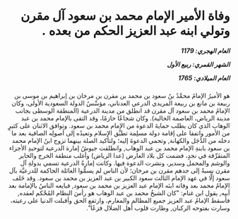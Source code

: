 <h1 dir="rtl">وفاة الأمير الإمام محمد بن سعود آل مقرن وتولي ابنه عبد العزيز الحكم من بعده .</h1>

<h5 dir="rtl">العام الهجري:  1179

الشهر القمري: ربيع الأول

العام الميلادي: 1765</h5>

<p dir="rtl">هو الأميرُ الإمامُ محمَّدُ بنُ سعود بن محمد بن مقرن بن مرخان بن إبراهيم بن موسى بن ربيعة بن مانع بن ربيعة المريدي الدرعي العدناني، مؤسِّسُ الدولة السعودية الأولى، وكان الإمامُ محمد بن سعود آل مقرن قد انطلق من مدينة الدرعية (المنطقة الوسطى بجانب مدينة الرياض، العاصمة الحالية). وكان شجاعًا حازمًا، وقد التقى بالإمام محمد بن عبد الوهاب الذي كان يطلب حمايةَ الدعوة من الإمام محمد بن سعود. وتوافق الاثنان على كثيرٍ من الأمور واتفقا على إقامة دولة مسلِمة تطبِّق الإسلام وتعيدُه إلى أصولِه الصافية بعد ما دخله من الدَّجَل والكهانة, وتحمي الدعوةَ إليه؛ ولتأكيد الصلة بينهما تزوج ابنُ الإمام محمد بن سعود بابنةِ الإمام محمد بن عبد الوهاب, وانطلقت جيوشُ إمارة الدرعية لتوحيدِ الأجزاء المتفَرِّقة في نجدٍ، فضمت كل بلاد العارض (عدا الرياض) وأغلب منطقة الخرج والحاير والوشم والمحمل وسدير، ونشرت الدعوة فيها. وكانت إمارةُ الدرعية تسمي بدولةِ آل مقرن نسبةً إلى جدهم مقرن بن مرخان؛ لأن الناس لم يسمُّوا العائلة الحاكمة للدرعيَّة بآل سعود إلَّا في عهد الإمام الثالث سعود الكبير بن عبد العزيز بن محمد بن سعود. وقد خَلف الإمامُ محمد بعد وفاته ابنَه الإمام عبد العزيز بن محمد بن سعود, فبايعه الناسُ بالإمامة بعد أبيه, يقول ابن غنام: "كان الشيخُ محمد بن عبد الوهاب هو رأسَ النظام المُحْكم لعقده, فأسقط الإمامُ عبد العزيز جميع المظالم والمغارم، وارتفع الحق وأقبلت الدنيا على رعيته، وسارت بفتوحه الركبان, وطارت قلوب أهل الضلال فزعًا".</p></br>

